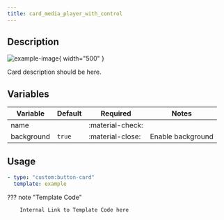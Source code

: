 ```yaml
---
title: card_media_player_with_control
---
```

<!-- markdownlint-disable MD046 -->

## Description

![example-image](../../assets/img/card_media_player_with_control.png){ width="500" }

Card description should be here.

## Variables

| Variable | Default | Required         | Notes             |
|----------|---------|------------------|-------------------|
| name     |         | :material-check: |                   |
|background| `true`  | :material-close: | Enable background |

## Usage

```yaml
- type: "custom:button-card"
  template: example
```

??? note "Template Code"

        Internal Link to Template Code here
